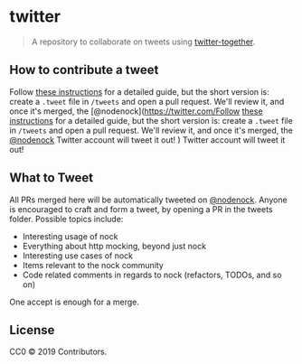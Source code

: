 # twitter
> A repository to collaborate on tweets using [twitter-together](https://github.com/gr2m/twitter-together).

## How to contribute a tweet

Follow [these instructions](./tweets) for a detailed guide, but the short version is: create a `.tweet` file in `/tweets` and open a pull request. We'll review it, and once it's merged, the [@nodenock](https://twitter.com/Follow [these instructions](./tweets) for a detailed guide, but the short version is: create a `.tweet` file in `/tweets` and open a pull request. We'll review it, and once it's merged, the [@nodenock](https://twitter.com/ProbotTheRobot) Twitter account will tweet it out!
) Twitter account will tweet it out!

## What to Tweet

All PRs merged here will be automatically tweeted on [@nodenock](http://twitter.com/nodenock). Anyone is encouraged to craft and form a tweet, by opening a PR in the tweets folder. Possible topics include:

- Interesting usage of nock
- Everything about http mocking, beyond just nock
- Interesting use cases of nock
- Items relevant to the nock community
- Code related comments in regards to nock (refactors, TODOs, and so on)

One accept is enough for a merge.

## License

CC0 © 2019 Contributors.
